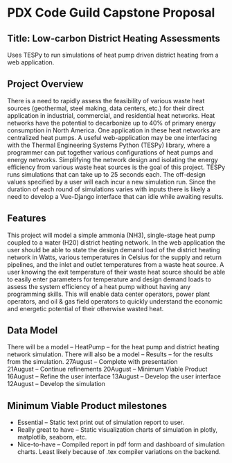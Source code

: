 # PDX Code Guild Capstone Proposal

## Title: Low-carbon District Heating Assessments
Uses TESPy to run simulations of heat pump driven district heating from a web application. 

## Project Overview
There is a need to rapidly assess the feasibility of various waste heat sources (geothermal, steel making, data centers, etc.) for their direct application in industrial, commercial, and residential heat networks. Heat networks have the potential to decarbonize up to 40% of primary energy consumption in North America. One application in these heat networks are centralized heat pumps. 
A useful web-application may be one interfacing with the Thermal Engineering Systems Python (TESPy) library, where a programmer can put together various configurations of heat pumps and energy networks. Simplifying the network design and isolating the energy efficiency from various waste heat sources is the goal of this project. 
TESPy runs simulations that can take up to 25 seconds each. The off-design values specified by a user will each incur a new simulation run. Since the duration of each round of simulations varies with inputs there is likely a need to develop a Vue-Django interface that can idle while awaiting results. 
## Features
This project will model a simple ammonia (NH3), single-stage heat pump coupled to a water (H20) district heating network. In the web application the user should be able to state the design demand load of the district heating network in Watts, various temperatures in Celsius for the supply and return pipelines, and the inlet and outlet temperatures from a waste heat source. 
A user knowing the exit temperature of their waste heat source should be able to easily enter parameters for temperature and design demand loads to assess the system efficiency of a heat pump without having any programming skills. This will enable data center operators, power plant operators, and oil & gas field operators to quickly understand the economic and energetic potential of their otherwise wasted heat.
## Data Model
There will be a model – HeatPump – for the heat pump and district heating network simulation. There will also be a model – Results – for the results from the simulation.
27August – Complete with presentation	
21August – Continue refinements
20August – Minimum Viable Product
16August – Refine the user interface
13August – Develop the user interface
12August – Develop the simulation

## Minimum Viable Product milestones
* Essential – Static text print out of simulation report to user.
* Really great to have – Static visualization charts of simulation in plotly, matplotlib, seaborn, etc. 
* Nice-to-have – Compiled report in pdf form and dashboard of simulation charts. Least likely because of .tex compiler variations on the backend.
